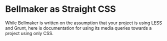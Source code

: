 Bellmaker as Straight CSS
=========================

While Bellmaker is written on the assumption that your project is using LESS and Grunt, here is documentation for using its media queries towards a project using only CSS.